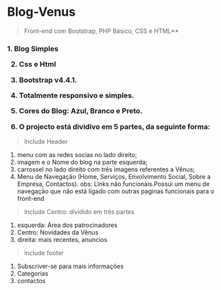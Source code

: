 <h1>Blog-Venus</h1>

> Front-end com Bootstrap, PHP Básico, CSS e HTML**

<h3>
1. Blog Simples
  
2. Css e Html

3. Bootstrap v4.4.1.

4. Totalmente responsivo e simples.

5. Cores do Blog: Azul, Branco e Preto.

6. O projecto está dividivo em 5 partes, da seguinte forma:
</h3>

> Include Header

1. menu com as redes socias no lado direito;
2. imagem e o Nome do blog na parte esquerda;
3. carrossel no lado direito com três imagens referentes a Vênus;
4. Menu de Navegação (Home, Serviços, Envolvimento Social, Sobre a Empresa, Contactos). 
obs: Links não funcionais.Possui um menu de navegação que não está ligado com outras paginas funcionais para o front-end

> Include Centro: dividido em três partes 
1. esquerda: Área dos patrocinadores
2. Centro: Novidades da Vênus
3. direita: mais recentes, anuncios

> Include footer

1. Subscriver-se para mais informações
2. Categorias
3. contactos 
